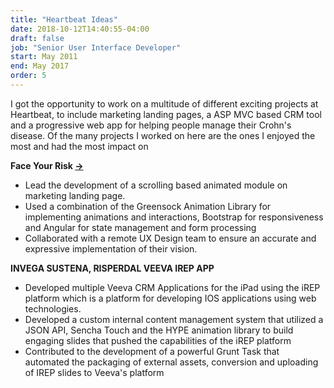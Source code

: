 ```yaml
---
title: "Heartbeat Ideas"
date: 2018-10-12T14:40:55-04:00
draft: false
job: "Senior User Interface Developer"
start: May 2011
end: May 2017
order: 5
---
```


I got the opportunity to work on a multitude of different exciting projects at Heartbeat, to include marketing landing pages, a ASP MVC based CRM tool and a progressive web app for helping people manage their Crohn's disease. Of the many projects I worked on here are the ones I enjoyed the most and had the most impact on

**Face Your Risk [->](http://FaceYourRisk.com)**

* Lead the development of a scrolling based animated module on marketing landing page. 
* Used a combination of the Greensock Animation Library for implementing animations and interactions, Bootstrap for responsiveness and Angular for state management and form processing
* Collaborated with a remote UX Design team to ensure an accurate and expressive implementation of their vision. 

**INVEGA SUSTENA, RISPERDAL VEEVA IREP APP**

*	Developed multiple Veeva CRM Applications for the iPad using the iREP platform which is a platform for developing IOS applications using web technologies. 
*	Developed a custom internal content management system that utilized a JSON API, Sencha Touch and the  HYPE animation library to build engaging slides that pushed the capabilities of the iREP platform
*	Contributed to the development of a powerful Grunt Task that automated the packaging of external assets, conversion and uploading of IREP slides to Veeva's platform 





